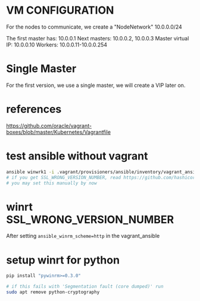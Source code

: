 # VM CONFIGURATION

For the nodes to communicate, we create a "NodeNetwork"
   10.0.0.0/24

The first master has: 10.0.0.1
Next masters:         10.0.0.2, 10.0.0.3
Master virtual IP:    10.0.0.10
Workers:              10.0.0.11-10.0.0.254

# Single Master

For the first version, we use a single master, we will create a VIP later on.

# references

https://github.com/oracle/vagrant-boxes/blob/master/Kubernetes/Vagrantfile

# test ansible without vagrant

```sh
ansible winwrk1 -i .vagrant/provisioners/ansible/inventory/vagrant_ansible_inventory -m win_ping
# if you get SSL_WRONG_VERSION_NUMBER, read https://github.com/hashicorp/vagrant/issues/10765
# you may set this manually by now
```

# winrt SSL_WRONG_VERSION_NUMBER



After setting `ansible_winrm_scheme=http` in the vagrant_ansible


# setup winrt for python

```sh
pip install "pywinrm>=0.3.0"

# if this fails with 'Segmentation fault (core dumped)' run
sudo apt remove python-cryptography
```
